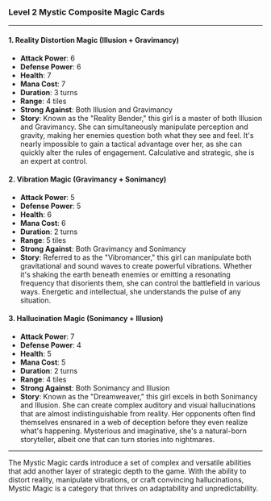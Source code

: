 ### Level 2 Mystic Composite Magic Cards

---

#### 1. Reality Distortion Magic (Illusion + Gravimancy)

- **Attack Power**: 6
- **Defense Power**: 6
- **Health**: 7
- **Mana Cost**: 7
- **Duration**: 3 turns
- **Range**: 4 tiles
- **Strong Against**: Both Illusion and Gravimancy
- **Story**: Known as the "Reality Bender," this girl is a master of both Illusion and Gravimancy. She can simultaneously manipulate perception and gravity, making her enemies question both what they see and feel. It's nearly impossible to gain a tactical advantage over her, as she can quickly alter the rules of engagement. Calculative and strategic, she is an expert at control.

#### 2. Vibration Magic (Gravimancy + Sonimancy)

- **Attack Power**: 5
- **Defense Power**: 5
- **Health**: 6
- **Mana Cost**: 6
- **Duration**: 2 turns
- **Range**: 5 tiles
- **Strong Against**: Both Gravimancy and Sonimancy
- **Story**: Referred to as the "Vibromancer," this girl can manipulate both gravitational and sound waves to create powerful vibrations. Whether it's shaking the earth beneath enemies or emitting a resonating frequency that disorients them, she can control the battlefield in various ways. Energetic and intellectual, she understands the pulse of any situation.

#### 3. Hallucination Magic (Sonimancy + Illusion)

- **Attack Power**: 7
- **Defense Power**: 4
- **Health**: 5
- **Mana Cost**: 5
- **Duration**: 2 turns
- **Range**: 4 tiles
- **Strong Against**: Both Sonimancy and Illusion
- **Story**: Known as the "Dreamweaver," this girl excels in both Sonimancy and Illusion. She can create complex auditory and visual hallucinations that are almost indistinguishable from reality. Her opponents often find themselves ensnared in a web of deception before they even realize what's happening. Mysterious and imaginative, she's a natural-born storyteller, albeit one that can turn stories into nightmares.

---

The Mystic Magic cards introduce a set of complex and versatile abilities that add another layer of strategic depth to the game. With the ability to distort reality, manipulate vibrations, or craft convincing hallucinations, Mystic Magic is a category that thrives on adaptability and unpredictability.